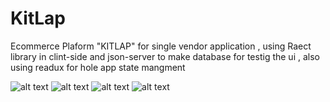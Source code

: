# KitLap
Ecommerce Plaform "KITLAP" for single vendor application , using Raect library in clint-side and json-server to make database for testig the ui , also using readux for hole app state mangment  


![alt text](https://i.postimg.cc/d18DVhr5/Screen-Shot-2022-08-17-at-12-41-13-AM.png)
![alt text](https://i.postimg.cc/mgZqW0kc/Screenshot-1329.png)
![alt text](https://i.postimg.cc/x83ktXdX/Screen-Shot-2022-08-17-at-12-43-16-AM.png)
![alt text](https://i.postimg.cc/MKSNdc8m/Screenshot-139.png)


